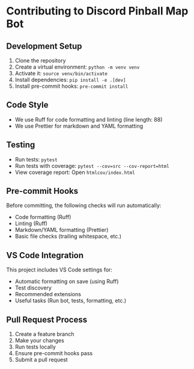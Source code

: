 # Contributing to Discord Pinball Map Bot

## Development Setup

1. Clone the repository
2. Create a virtual environment: `python -m venv venv`
3. Activate it: `source venv/bin/activate`
4. Install dependencies: `pip install -e .[dev]`
5. Install pre-commit hooks: `pre-commit install`

## Code Style

- We use Ruff for code formatting and linting (line length: 88)
- We use Prettier for markdown and YAML formatting

## Testing

- Run tests: `pytest`
- Run tests with coverage: `pytest --cov=src --cov-report=html`
- View coverage report: Open `htmlcov/index.html`

## Pre-commit Hooks

Before committing, the following checks will run automatically:

- Code formatting (Ruff)
- Linting (Ruff)
- Markdown/YAML formatting (Prettier)
- Basic file checks (trailing whitespace, etc.)

## VS Code Integration

This project includes VS Code settings for:

- Automatic formatting on save (using Ruff)
- Test discovery
- Recommended extensions
- Useful tasks (Run bot, tests, formatting, etc.)

## Pull Request Process

1. Create a feature branch
2. Make your changes
3. Run tests locally
4. Ensure pre-commit hooks pass
5. Submit a pull request
